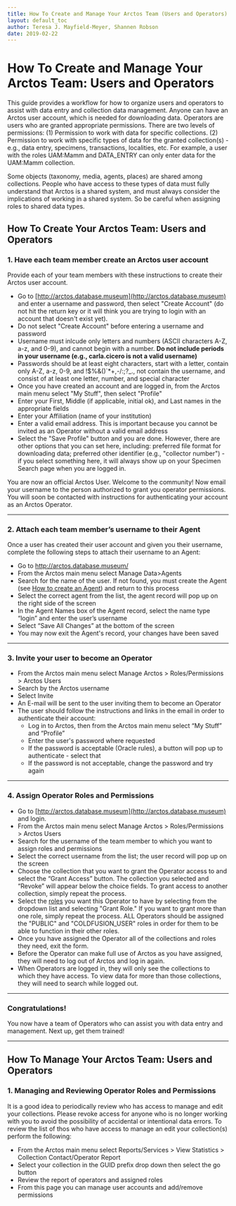 ```yaml
---
title: How To Create and Manage Your Arctos Team (Users and Operators)
layout: default_toc
author: Teresa J. Mayfield-Meyer, Shannen Robson
date: 2019-02-22
---
```


# How To Create and Manage Your Arctos Team: Users and Operators

This guide provides a workflow for how to organize users and operators to assist with data entry and collection data management. Anyone can have an Arctos user account, which is needed for downloading data. Operators are users who are granted appropriate permissions. There are two levels of permissions: (1) Permission to work with data for specific collections. (2) Permission to work with specific types of data for the granted collection(s) - e.g., data entry, specimens, transactions, localities, etc. For example, a user with the roles UAM:Mamm and DATA_ENTRY can only enter data for the UAM:Mamm collection.

Some objects (taxonomy, media, agents, places) are shared among collections. People who have access to these types of data must fully understand that Arctos is a shared system, and must always consider the implications of working in a shared system. So be careful when assigning roles to shared data types.

## How To Create Your Arctos Team: Users and Operators

### 1.	Have each team member create an Arctos user account

Provide each of your team members with these instructions to create their Arctos user account.

* Go to [http://arctos.database.museum](http://arctos.database.museum) and enter a username and password, then select "Create Account" (do not hit the return key or it will think you are trying to login with an account that doesn't exist yet).
 * Do not select "Create Account" before entering a username and password
 * Username must inlcude only letters and numbers (ASCII characters A-Z, a-z, and 0-9), and cannot begin with a number. **Do not include periods in your username (e.g., carla.cicero is not a valid username)**
 * Passwords should be at least eight characters, start with a letter, contain only A-Z, a-z, 0-9, and !$%&()`*+,-/:;?_., not contain the username, and consist of at least one letter, number, and special character
* Once you have created an account and are logged in, from the Arctos main menu select "My Stuff", then select "Profile"
* Enter your First, Middle (if applicable, initial ok), and Last names in the appropriate fields
* Enter your Affiliation (name of your institution)
* Enter a valid email address. This is important because you cannot be invited as an Operator without a valid email address
* Select the "Save Profile" button and you are done. However, there are other options that you can set here, including: preferred file format for downloading data; preferred other identifier (e.g., "collector number") - if you select something here, it will always show up on your Specimen Search page when you are logged in.

You are now an official Arctos User.  Welcome to the community!  Now email your username to the person authorized to grant you operator permissions.  You will soon be contacted with instructions for authenticating your account as an Arctos Operator.

---

### 2.	Attach each team member’s username to their Agent

Once a user has created their user account and given you their username, complete the following steps to attach their username to an Agent:

 * Go to http://arctos.database.museum/
 * From the Arctos main menu select Manage Data>Agents
 * Search for the name of the user.  If not found, you must create the Agent (see [How to create an Agent](https://arctosdb.github.io/documentation-wiki/how_to/How-to-Create-Agents.html)) and return to this process
 * Select the correct agent from the list, the agent record will pop up on the right side of the screen
 * In the Agent Names box of the Agent record, select the name type “login” and enter the user’s username
 * Select “Save All Changes” at the bottom of the screen
 * You may now exit the Agent's record, your changes have been saved
 
---

### 3.	Invite your user to become an Operator

* From the Arctos main menu select Manage Arctos > Roles/Permissions > Arctos Users
* Search by the Arctos username
* Select Invite
* An E-mail will be sent to the user inviting them to become an Operator
* The user should follow the instructions and links in the email in order to authenticate their account:
  * Log in to Arctos, then from the Arctos main menu select “My Stuff” and “Profile”
  * Enter the user's password where requested
  * If the password is acceptable (Oracle rules), a button will pop up to authenticate - select that
  * If the password is not acceptable, change the password and try again

---

### 4.	Assign Operator Roles and Permissions

* Go to [http://arctos.database.museum](http://arctos.database.museum) and login.
* From the Arctos main menu select Manage Arctos > Roles/Permissions > Arctos Users
* Search for the username of the team member to which you want to assign roles and permissions
* Select the correct username from the list; the user record will pop up on the screen
* Choose the collection that you want to grant the Operator access to and select the “Grant Access” button. The collection you selected and “Revoke” will appear below the choice fields. To grant access to another collection, simply repeat the process.
* Select the [roles](http://arctos.database.museum/Admin/user_roles.cfm) you want this Operator to have by selecting from the dropdown list and selecting "Grant Role." If you want to grant more than one role, simply repeat the process. ALL Operators should be assigned the "PUBLIC" and "COLDFUSION_USER" roles in order for them to be able to function in their other roles.
* Once you have assigned the Operator all of the collections and roles they need, exit the form.
* Before the Operator can make full use of Arctos as you have assigned, they will need to log out of Arctos and log in again.
* When Operators are logged in, they will only see the collections to which they have access. To view data for more than those collections, they will need to search while logged out.

---

### Congratulations!
You now have a team of Operators who can assist you with data entry and management. Next up, get them trained!

---

## How To Manage Your Arctos Team: Users and Operators

### 1. Managing and Reviewing Operator Roles and Permissions

It is a good idea to periodically review who has access to manage and edit your collections. Please revoke access for anyone who is no longer working with you to avoid the possibility of accidental or intentional data errors. To review the list of thos who have access to manage an edit your collection(s) perform the following:

* From the Arctos main menu select Reports/Services > View Statistics > Collection Contact/Operator Report
* Select your collection in the GUID prefix drop down then select the go button
* Review the report of operators and assigned roles
* From this page you can manage user accounts and add/remove permissions
